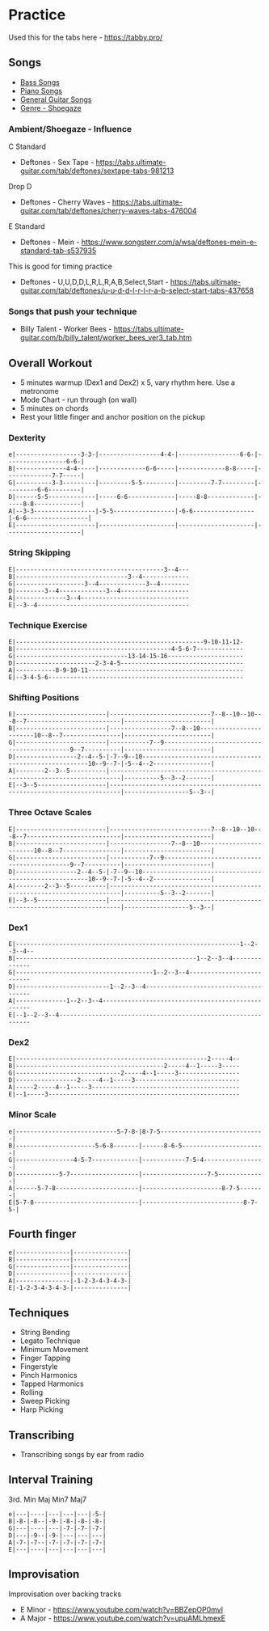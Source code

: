 # Practice

Used this for the tabs here - https://tabby.pro/

## Songs 

* [Bass Songs](bass.md)
* [Piano Songs](piano.md)
* [General Guitar Songs](rock-metal-punk.md)
* [Genre - Shoegaze](shoegaze.md)

### Ambient/Shoegaze - Influence

C Standard
* Deftones - Sex Tape - https://tabs.ultimate-guitar.com/tab/deftones/sextape-tabs-981213

Drop D 
* Deftones - Cherry Waves - https://tabs.ultimate-guitar.com/tab/deftones/cherry-waves-tabs-476004

E Standard
* Deftones - Mein - https://www.songsterr.com/a/wsa/deftones-mein-e-standard-tab-s537935

This is good for timing practice
* Deftones - U,U,D,D,L,R,L,R,A,B,Select,Start - https://tabs.ultimate-guitar.com/tab/deftones/u-u-d-d-l-r-l-r-a-b-select-start-tabs-437658

### Songs that push your technique

* Billy Talent - Worker Bees - https://tabs.ultimate-guitar.com/b/billy_talent/worker_bees_ver3_tab.htm

## Overall Workout

* 5 minutes warmup (Dex1 and Dex2) x 5, vary rhythm here.  Use a metronome
* Mode Chart - run through (on wall)
* 5 minutes on chords
* Rest your little finger and anchor position on the pickup

### Dexterity

```
e|------------------3-3-|-----------------4-4-|-----------------6-6-|-----------------6-6-|
B|--------------4-4-----|-------------6-6-----|-------------8-8-----|-------------7-7-----|
G|----------3-3---------|---------5-5---------|---------7-7---------|---------6-6---------|
D|------5-5-------------|-----6-6-------------|-----8-8-------------|-----8-8-------------|
A|--3-3-----------------|-5-5-----------------|-6-6-----------------|-6-6-----------------|
E|----------------------|---------------------|---------------------|---------------------|
```

### String Skipping

```
E|-----------------------------------------3--4---
B|-------------------------------3--4-------------
G|-------------------3--4-------------3--4--------
D|--------3--4-------------3--4-------------------
A|--------------3--4------------------------------
E|--3--4------------------------------------------
```

### Technique Exercise

```
E|----------------------------------------------------9-10-11-12-
B|-------------------------------------------4-5-6-7-------------
G|-------------------------------13-14-15-16---------------------
D|----------------------2-3-4-5----------------------------------
A|-----------8-9-10-11-------------------------------------------
E|--3-4-5-6------------------------------------------------------
```

### Shifting Positions

```                                                           ~~
E|-------------------------|----------------------------7--8--10--10---8--7--------------------------|------------------------|
B|-------------------------|-----------------7--8--10------------------------10--8--7----------------|------------------------|
G|-------------------------|-----------7--9--------------------------------------------9--7----------|------------------------|
D|-----------------2--4--5-|-7--9--10-------------------------------------------------------10--9--7-|-5--4--2----------------|
A|--------2--3--5----------|-------------------------------------------------------------------------|----------5--3--2-------|
E|--3--5-------------------|-------------------------------------------------------------------------|------------------5--3--|
```

### Three Octave Scales

```                                                           ~~
E|-------------------------|----------------------------7--8--10--10---8--7--------------------------|------------------------|
B|-------------------------|-----------------7--8--10------------------------10--8--7----------------|------------------------|
G|-------------------------|-----------7--9--------------------------------------------9--7----------|------------------------|
D|-----------------2--4--5-|-7--9--10-------------------------------------------------------10--9--7-|-5--4--2----------------|
A|--------2--3--5----------|-------------------------------------------------------------------------|----------5--3--2-------|
E|--3--5-------------------|-------------------------------------------------------------------------|------------------5--3--|
```

### Dex1

```
E|--------------------------------------------------------------1--2--3--4--
B|--------------------------------------------------1--2--3--4--------------
G|--------------------------------------1--2--3--4--------------------------
D|--------------------------1--2--3--4--------------------------------------
A|--------------1--2--3--4--------------------------------------------------
E|--1--2--3--4--------------------------------------------------------------
```

### Dex2

```
E|-----------------------------------------------------2-----4--
B|-----------------------------------------2-----4--1-----3-----
G|-----------------------------2-----4--1-----3-----------------
D|-----------------2-----4--1-----3-----------------------------
A|-----2-----4--1-----3-----------------------------------------
E|--1-----3-----------------------------------------------------
```

### Minor Scale

```
e|----------------------------5-7-8-|8-7-5-----------------------------| 
B|----------------------5-6-8-------|------8-6-5-----------------------| 
G|----------------4-5-7-------------|------------7-5-4-----------------| 
D|------------5-7-------------------|------------------7-5-------------| 
A|------5-7-8-----------------------|----------------------8-7-5-------| 
E|5-7-8-----------------------------|----------------------------8-7-5-| 
```

## Fourth finger

```
e|---------------|---------------|
B|---------------|---------------|
G|---------------|---------------|
D|---------------|---------------|
A|---------------|-1-2-3-4-3-4-3-|
E|-1-2-3-4-3-4-3-|---------------|
```

## Techniques

* String Bending
* Legato Technique
* Minimum Movement
* Finger Tapping
* Fingerstyle
* Pinch Harmonics 
* Tapped Harmonics 
* Rolling 
* Sweep Picking 
* Harp Picking

## Transcribing

* Transcribing songs by ear from radio

## Interval Training

3rd. Min  Maj Min7 Maj7

```
e|---|----|---|---|---|-5-|
B|-8-|-8--|-9-|-8-|-8-|-8-|
G|---|----|---|-7-|-7-|-7-|
D|---|-9--|-9-|---|---|---|
A|-7-|-7--|-7-|-7-|-7-|-7-|
E|---|----|---|---|---|---|
```

## Improvisation

Improvisation over backing tracks 

* E Minor - https://www.youtube.com/watch?v=BBZepOP0mvI
* A Major - https://www.youtube.com/watch?v=upuAMLhmexE
